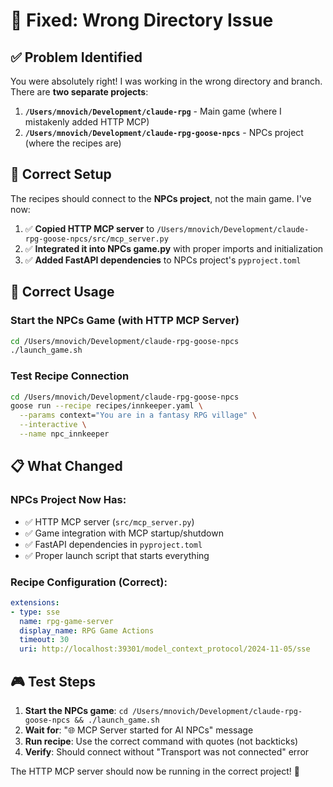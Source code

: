 # 🔧 **Fixed: Wrong Directory Issue**

## ✅ **Problem Identified**

You were absolutely right! I was working in the wrong directory and branch. There are **two separate projects**:

1. **`/Users/mnovich/Development/claude-rpg`** - Main game (where I mistakenly added HTTP MCP)
2. **`/Users/mnovich/Development/claude-rpg-goose-npcs`** - NPCs project (where the recipes are)

## 🎯 **Correct Setup**

The recipes should connect to the **NPCs project**, not the main game. I've now:

1. ✅ **Copied HTTP MCP server** to `/Users/mnovich/Development/claude-rpg-goose-npcs/src/mcp_server.py`
2. ✅ **Integrated it into NPCs game.py** with proper imports and initialization
3. ✅ **Added FastAPI dependencies** to NPCs project's `pyproject.toml`

## 🚀 **Correct Usage**

### **Start the NPCs Game (with HTTP MCP Server)**
```bash
cd /Users/mnovich/Development/claude-rpg-goose-npcs
./launch_game.sh
```

### **Test Recipe Connection**
```bash
cd /Users/mnovich/Development/claude-rpg-goose-npcs
goose run --recipe recipes/innkeeper.yaml \
  --params context="You are in a fantasy RPG village" \
  --interactive \
  --name npc_innkeeper
```

## 📋 **What Changed**

### **NPCs Project Now Has:**
- ✅ HTTP MCP server (`src/mcp_server.py`)
- ✅ Game integration with MCP startup/shutdown
- ✅ FastAPI dependencies in `pyproject.toml`
- ✅ Proper launch script that starts everything

### **Recipe Configuration (Correct):**
```yaml
extensions:
- type: sse
  name: rpg-game-server
  display_name: RPG Game Actions
  timeout: 30
  uri: http://localhost:39301/model_context_protocol/2024-11-05/sse
```

## 🎮 **Test Steps**

1. **Start the NPCs game**: `cd /Users/mnovich/Development/claude-rpg-goose-npcs && ./launch_game.sh`
2. **Wait for**: "🌐 MCP Server started for AI NPCs" message
3. **Run recipe**: Use the correct command with quotes (not backticks)
4. **Verify**: Should connect without "Transport was not connected" error

The HTTP MCP server should now be running in the correct project! 🎯